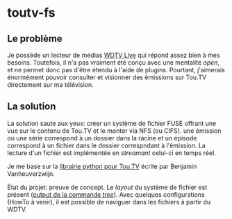 toutv-fs
========

Le problème
-----------
Je possède un lecteur de médias [WDTV Live](http://wdc.com/en/products/products.aspx?id=330) qui répond assez bien à mes besoins. Toutefois, il n'a pas vraiment été conçu avec une mentalité _open_, et ne permet donc pas d'être étendu à l'aide de plugins. Pourtant, j'aimerais énormément pouvoir consulter et visionner des émissions sur Tou.TV directement sur ma télévision.

La solution
-----------
La solution saute aux yeux: créer un système de fichier FUSE offrant une vue sur le contenu de Tou.TV et le monter via NFS (ou CIFS). une émission ou une série correspond à un dossier dans la racine et un épisode correspond à un fichier dans le dossier correspndant à l'émission. La lecture d'un fichier est implémentée en _streamant_ celui-ci en temps réel.

Je me base sur la [librairie python pour Tou.TV](https://github.com/bvanheu/Tou.tv-console-application) écrite par Benjamin Vanheuverzwijn.

État du projet: preuve de concept. Le _layout_ du système de fichier est présent ([output de la commande _tree_](http://paste.ubuntu.com/1444583/)). Avec quelques configurations (HowTo à venir), il est possible de naviguer dans les fichiers à partir du WDTV.
